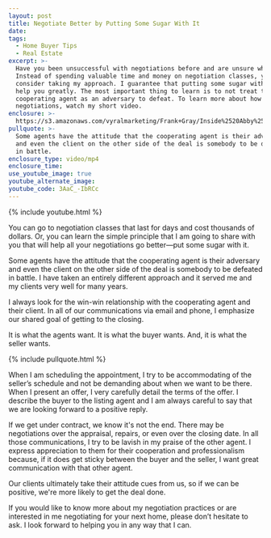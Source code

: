```yaml
---
layout: post
title: Negotiate Better by Putting Some Sugar With It
date:
tags:
  - Home Buyer Tips
  - Real Estate
excerpt: >-
  Have you been unsuccessful with negotiations before and are unsure why?
  Instead of spending valuable time and money on negotiation classes, you should
  consider taking my approach. I guarantee that putting some sugar with it will
  help you greatly. The most important thing to learn is to not treat the
  cooperating agent as an adversary to defeat. To learn more about how I do
  negotiations, watch my short video.
enclosure: >-
  https://s3.amazonaws.com/vyralmarketing/Frank+Gray/Inside%2520Abby%2520Realty-%2520Put%2520Some%2520Sugar%2520Wit%2520It.mp4
pullquote: >-
  Some agents have the attitude that the cooperating agent is their adversary
  and even the client on the other side of the deal is somebody to be defeated
  in battle.
enclosure_type: video/mp4
enclosure_time:
use_youtube_image: true
youtube_alternate_image:
youtube_code: 3AaC_-IbRCc
---
```


{% include youtube.html %}

You can go to negotiation classes that last for days and cost thousands of dollars. Or, you can learn the simple principle that I am going to share with you that will help all your negotiations go better—put some sugar with it.

Some agents have the attitude that the cooperating agent is their adversary and even the client on the other side of the deal is somebody to be defeated in battle. I have taken an entirely different approach and it served me and my clients very well for many years.

I always look for the win-win relationship with the cooperating agent and their client. In all of our communications via email and phone, I emphasize our shared goal of getting to the closing. &nbsp;

It is what the agents want. It is what the buyer wants. And, it is what the seller wants.

{% include pullquote.html %}

When I am scheduling the appointment, I try to be accommodating of the seller’s schedule and not be demanding about when we want to be there. When I present an offer, I very carefully detail the terms of the offer. I describe the buyer to the listing agent and I am always careful to say that we are looking forward to a positive reply. &nbsp;

If we get under contract, we know it's not the end. There may be negotiations over the appraisal, repairs, or even over the closing date. In all those communications, I try to be lavish in my praise of the other agent. I express appreciation to them for their cooperation and professionalism because, if it does get sticky between the buyer and the seller, I want great communication with that other agent.

Our clients ultimately take their attitude cues from us, so if we can be positive, we're more likely to get the deal done.

If you would like to know more about my negotiation practices or are interested in me negotiating for your next home, please don’t hesitate to ask. I look forward to helping you in any way that I can.

&nbsp;